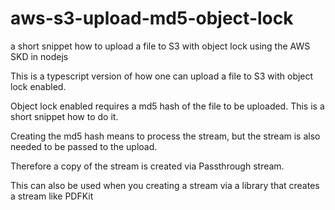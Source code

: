 # aws-s3-upload-md5-object-lock
a short snippet how to upload a file to S3 with object lock using the AWS SKD in nodejs


This is a typescript version of how one can upload a file to S3 with object lock enabled.

Object lock enabled requires a md5 hash of the file to be uploaded. This is a short snippet how to do it.

Creating the md5 hash means to process the stream, but the stream is also needed to be passed to the upload.

Therefore a copy of the stream is created via Passthrough stream.

This can also be used when you creating a stream via a library that creates a stream like PDFKit
